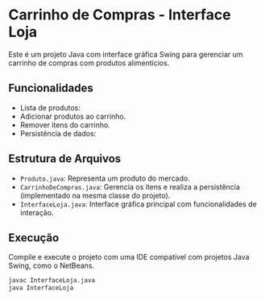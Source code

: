 
# Carrinho de Compras - Interface Loja

Este é um projeto Java com interface gráfica Swing para gerenciar um carrinho de compras com produtos alimentícios.

## Funcionalidades

- Lista de produtos:
- Adicionar produtos ao carrinho.
- Remover itens do carrinho.
- Persistência de dados:


## Estrutura de Arquivos

- `Produto.java`: Representa um produto do mercado.
- `CarrinhoDeCompras.java`: Gerencia os itens e realiza a persistência (implementado na mesma classe do projeto).
- `InterfaceLoja.java`: Interface gráfica principal com funcionalidades de interação.

## Execução

Compile e execute o projeto com uma IDE compatível com projetos Java Swing, como o NetBeans.

```bash
javac InterfaceLoja.java
java InterfaceLoja
```